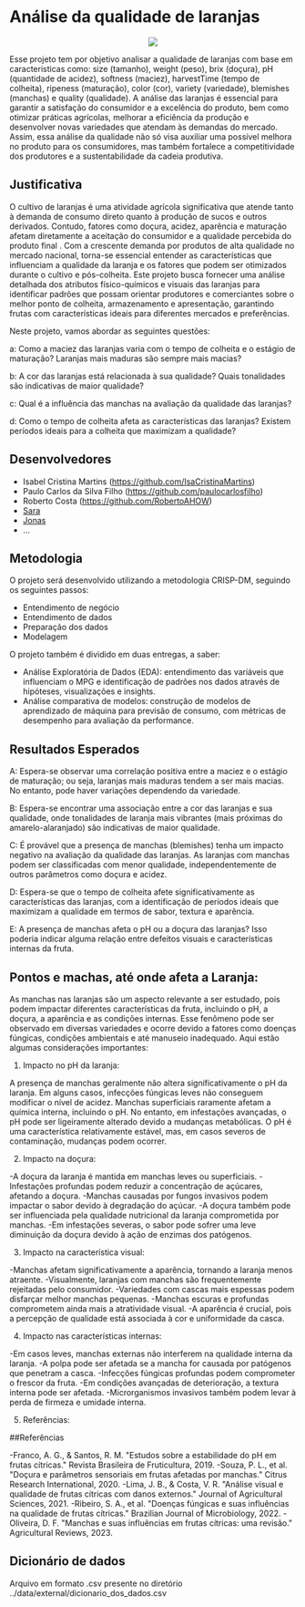 # Análise da qualidade de laranjas

<p align="center">
  <img src="https://opopular.com.br/image/policy%3A1.3056345%3A1691819402%2Fimage.jpg%3F%26f%3D3x2" alt=" " />
</p>

Esse projeto tem por objetivo analisar a qualidade de laranjas com base em caracteristicas como: size (tamanho), weight (peso), brix (doçura), pH (quantidade de acidez), softness (maciez), harvestTime (tempo de colheita), ripeness (maturação), color (cor), variety (variedade), blemishes (manchas) e quality (qualidade). A análise das laranjas é essencial para garantir a satisfação do consumidor e a excelência do produto, bem como otimizar práticas agrícolas, melhorar a eficiência da produção e desenvolver novas variedades que atendam às demandas do mercado. Assim, essa análise da qualidade não só visa auxiliar uma possível melhora no produto para os consumidores, mas também fortalece a competitividade dos produtores e a sustentabilidade da cadeia produtiva.

## Justificativa

O cultivo de laranjas é uma atividade agrícola significativa que atende tanto à demanda de consumo direto quanto à produção de sucos e outros derivados. Contudo, fatores como doçura, acidez, aparência e maturação afetam diretamente a aceitação do consumidor e a qualidade percebida do produto final . Com a crescente demanda por produtos de alta qualidade no mercado nacional, torna-se essencial entender as características que influenciam a qualidade da laranja e os fatores que podem ser otimizados durante o cultivo e pós-colheita. Este projeto busca fornecer uma análise detalhada dos atributos físico-químicos e visuais das laranjas para identificar padrões que possam orientar produtores e comerciantes sobre o melhor ponto de colheita, armazenamento e apresentação, garantindo frutas com características ideais para diferentes mercados e preferências.

Neste projeto, vamos abordar as seguintes questões:

<div align=" ">
a: Como a maciez das laranjas varia com o tempo de colheita e o estágio de maturação? Laranjas mais maduras são sempre mais macias?

b: A cor das laranjas está relacionada à sua qualidade? Quais tonalidades são indicativas de maior qualidade?

c: Qual é a influência das manchas na avaliação da qualidade das laranjas?

d: Como o tempo de colheita afeta as características das laranjas? Existem períodos ideais para a colheita que maximizam a qualidade?

</div>

## Desenvolvedores

- Isabel Cristina Martins (https://github.com/IsaCristinaMartins)
- Paulo Carlos da Silva Filho (https://github.com/paulocarlosfilho)
- Roberto Costa (https://github.com/RobertoAHOW)
- [Sara](url-do-github-do-desenvolvedor-#3)
- [Jonas](url-do-github-do-desenvolvedor-#4)
- ...

## Metodologia

O projeto será desenvolvido utilizando a metodologia CRISP-DM, seguindo os seguintes passos:

<div align = " ">

- Entendimento de negócio
- Entendimento de dados
- Preparação dos dados
- Modelagem

</div>

O projeto também é dividido em duas entregas, a saber:

<div align = " ">

- Análise Exploratória de Dados (EDA): entendimento das variáveis que influenciam o MPG e identificação de padrões nos dados através de hipóteses, visualizações e insights.
- Análise comparativa de modelos: construção de modelos de aprendizado de máquina para previsão de consumo, com métricas de desempenho para avaliação da performance.

</div>

## Resultados Esperados

A: Espera-se observar uma correlação positiva entre a maciez e o estágio de maturação; ou seja, laranjas mais maduras tendem a ser mais macias. No entanto, pode haver variações dependendo da variedade.

B: Espera-se encontrar uma associação entre a cor das laranjas e sua qualidade, onde tonalidades de laranja mais vibrantes (mais próximas do amarelo-alaranjado) são indicativas de maior qualidade.

C: É provável que a presença de manchas (blemishes) tenha um impacto negativo na avaliação da qualidade das laranjas. As laranjas com manchas podem ser classificadas com menor qualidade, independentemente de outros parâmetros como doçura e acidez.

D: Espera-se que o tempo de colheita afete significativamente as características das laranjas, com a identificação de períodos ideais que maximizam a qualidade em termos de sabor, textura e aparência.

E: A presença de manchas afeta o pH ou a doçura das laranjas? Isso poderia indicar alguma relação entre defeitos visuais e características internas da fruta.

## Pontos e machas, até onde afeta a Laranja:

As manchas nas laranjas são um aspecto relevante a ser estudado, pois podem impactar diferentes características da fruta, incluindo o pH, a doçura, a aparência e as condições internas. Esse fenômeno pode ser observado em diversas variedades e ocorre devido a fatores como doenças fúngicas, condições ambientais e até manuseio inadequado. Aqui estão algumas considerações importantes:

1. Impacto no pH da laranja:

A presença de manchas geralmente não altera significativamente o pH da laranja.
Em alguns casos, infecções fúngicas leves não conseguem modificar o nível de acidez.
Manchas superficiais raramente afetam a química interna, incluindo o pH.
No entanto, em infestações avançadas, o pH pode ser ligeiramente alterado devido a mudanças metabólicas.
O pH é uma característica relativamente estável, mas, em casos severos de contaminação, mudanças podem ocorrer.

2. Impacto na doçura:

-A doçura da laranja é mantida em manchas leves ou superficiais.
-Infestações profundas podem reduzir a concentração de açúcares, afetando a doçura.
-Manchas causadas por fungos invasivos podem impactar o sabor devido à degradação do açúcar.
-A doçura também pode ser influenciada pela qualidade nutricional da laranja comprometida por manchas.
-Em infestações severas, o sabor pode sofrer uma leve diminuição da doçura devido à ação de enzimas dos patógenos.

3. Impacto na característica visual:

-Manchas afetam significativamente a aparência, tornando a laranja menos atraente.
-Visualmente, laranjas com manchas são frequentemente rejeitadas pelo consumidor.
-Variedades com cascas mais espessas podem disfarçar melhor manchas pequenas.
-Manchas escuras e profundas comprometem ainda mais a atratividade visual.
-A aparência é crucial, pois a percepção de qualidade está associada à cor e uniformidade da casca.

4. Impacto nas características internas:

-Em casos leves, manchas externas não interferem na qualidade interna da laranja.
-A polpa pode ser afetada se a mancha for causada por patógenos que penetram a casca.
-Infecções fúngicas profundas podem comprometer o frescor da fruta.
-Em condições avançadas de deterioração, a textura interna pode ser afetada.
-Microrganismos invasivos também podem levar à perda de firmeza e umidade interna.

5. Referências:

##Referências

-Franco, A. G., & Santos, R. M. "Estudos sobre a estabilidade do pH em frutas cítricas." Revista Brasileira de Fruticultura, 2019.
-Souza, P. L., et al. "Doçura e parâmetros sensoriais em frutas afetadas por manchas." Citrus Research International, 2020.
-Lima, J. B., & Costa, V. R. "Análise visual e qualidade de frutas cítricas com danos externos." Journal of Agricultural Sciences, 2021.
-Ribeiro, S. A., et al. "Doenças fúngicas e suas influências na qualidade de frutas cítricas." Brazilian Journal of Microbiology, 2022.
-Oliveira, D. F. "Manchas e suas influências em frutas cítricas: uma revisão." Agricultural Reviews, 2023. 

## Dicionário de dados

Arquivo em formato .csv presente no diretório ../data/external/dicionario_dos_dados.csv
